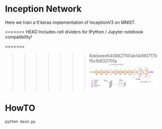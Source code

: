 # Inception Network

Here we train a tf.keras implementation of InceptionV3 on MNIST.

<<<<<<< HEAD
Includes cell dividers for IPython / Jupyter notebook compatibility!

=======
>>>>>>> 6debeee6408827f41ab14d907170f5c1b633701a
![](inception.png)

# HowTO

```
python main.py
```